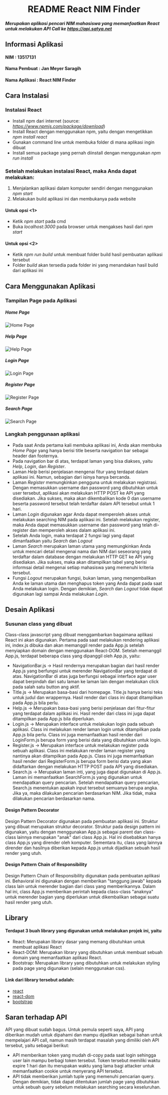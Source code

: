 <h1 align = "center">
  README React NIM Finder
</h1>

##### Merupakan aplikasi pencari NIM mahasiswa yang memanfaatkan React untuk melakukan API Call ke _https://api.satya.net_

## Informasi Aplikasi

#### NIM : 13517131

#### Nama Pembuat : Jan Meyer Saragih

#### Nama Aplikasi : React NIM Finder

## Cara Instalasi

### Instalasi React

- Install npm dari internet (source: _https://www.npmjs.com/package/download_)
- Install React dengan menggunakan npm, yaitu dengan mengetikkan _npm install react_
- Gunakan command line untuk membuka folder di mana aplikasi ingin dibuat
- Install semua package yang pernah diinstall dengan menggunakan _npm run install_

### Setelah melakukan instalasi React, maka Anda dapat melakukan:

1. Menjalankan aplikasi dalam komputer sendiri dengan menggunakan _npm start_
2. Melakukan build aplikasi ini dan membukanya pada website

#### Untuk opsi <1>

- Ketik _npm start_ pada cmd
- Buka _localhost:3000_ pada browser untuk mengakses hasil dari _npm start_

#### Untuk opsi <2>

- Ketik _npm run build_ untuk membuat folder build hasil pembuatan aplikasi tersebut
- Folder _build_ akan tersedia pada folder ini yang menandakan hasil build dari aplikasi ini

## Cara Menggunakan Aplikasi

### Tampilan Page pada Aplikasi

##### Home Page

![Home Page](screenshots/ss_main.png)<br/>

##### Help Page

![Help Page](screenshots/ss_help.png)<br/>

##### Login Page

![Login Page](screenshots/ss_login.png)<br/>

##### Register Page

![Register Page](screenshots/ss_register.png)<br/>

##### Search Page

![Search Page](screenshots/ss_search.png)<br/>

### Langkah penggunaan aplikasi

- Pada saat Anda pertama kali membuka aplikasi ini, Anda akan membuka _Home Page_ yang hanya berisi title beserta navigation bar sebagai header dan footernya.
- Pada navigation bar di atas, terdapat laman yang bisa diakses, yaitu _Help_, _Login_, dan _Register_.
- Laman _Help_ berisi penjelasan mengenai fitur yang terdapat dalam aplikasi ini. Namun, sebagian dari isinya hanya bercanda.
- Laman _Register_ memungkinkan pengguna untuk melakukan registrasi. Dengan memasukkan username dan password yang dibutuhkan untuk user tersebut, aplikasi akan melakukan HTTP POST ke API yang disediakan. Jika sukses, maka akan dikembalikan kode 0 dan username beserta password tersebut telah terdaftar dalam API tersebut untuk 1 hari.
- Laman _Login_ digunakan agar Anda dapat memperoleh akses untuk melakukan searching NIM pada aplikasi ini. Setelah melakukan register, maka Anda dapat memasukkan username dan password yang telah di-register dan memperoleh akses dalam aplikasi ini.
- Setelah Anda login, maka terdapat 2 fungsi lagi yang dapat dimanfaatkan yaitu _Search_ dan _Logout_
- Laman _Search_ merupakan laman utama yang memungkinkan Anda untuk mencari detail mengenai nama dan NIM dari seseorang yang terdaftar dalam database dengan melakukan HTTP GET ke API yang disediakan. Jika sukses, maka akan ditampilkan tabel yang berisi informsai detail mengenai setiap mahasiswa yang memenuhi kriteria tersebut.
- Fungsi _Logout_ merupakan fungsi, bukan laman, yang mengembalikan Anda ke laman utama dan menghapus token yang Anda dapat pada saat Anda melakukan login. Dengan demikian, _Search_ dan _Logout_ tidak dapat digunakan lagi sampai Anda melakukan _Login_.

## Desain Aplikasi

### Susunan class yang dibuat

Class-class javascript yang dibuat menggambarkan bagaimana aplikasi React ini akan digunakan. Pertama pada saat melakukan rendering aplikasi ini, index.js dibuka dan akan memanggil render pada App.js setelah menyiapkan domain dengan menggunakan React-DOM. Setelah memanggil App.js, terdapat beberapa class yang dipanggil oleh App.js, yaitu:

- NavigationBar.js -> Hasil rendernya merupakan bagian dari hasil render App.js yang berfungsi untuk merender NavigationBar yang terdapat di atas. NavigationBar di atas juga berfungsi sebagai interface agar user dapat berpindah dari satu laman ke laman lain dengan melakukan click pada salah satu button ang aktif.
- Title.js -> Merupakan basa-basi dari homepage. Title.js hanya berisi teks untuk judul dan wrappernya. Hasil render dari class ini dapat ditampilkan pada App.js bila perlu.
- Help.js -> Merupakan basa-basi yang berisi penjelasan dari fitur-fitur yang terdapat dalam aplikasi ini. Hasil render dari class ini juga dapat ditampilkan pada App.js bila diperlukan.
- Login.js -> Merupakan interface untuk melakukan login pada sebuah aplikasi. Class ini melakukan render laman login untuk ditampilkan pada App.js bila perlu. Class ini juga memanfaatkan hasil render dari LoginForm.js berupa form yang berisi data yang dibutuhkan untuk login.
- Register.js -> Merupakan interface untuk melakukan register pada sebuah aplikasi. Class ini melakukan render laman register yang nantinya akan ditampilkan pada App.js. Class ini juga memanfaatkan hasil render dari RegisterForm.js berupa form berisi data yang akan didaftarkan dengan melakukan HTTP POST pada API yang disediakan.
- Search.js -> Merupakan laman inti, yang juga dapat digunakan di App.js. Laman ini memanfaatkan SearchForm.js yang digunakan untuk mendapatkan query pencarian. Setelah mendapatkan query pencarian, Search.js menentukan apakah input tersebut semuanya berupa angka. Jika ya, maka dilakukan pencarian berdasarkan NIM. Jika tidak, maka dilakukan pencarian berdasarkan nama.

#### Design Pattern Decorator

Design Pattern Decorator digunakan pada pembuatan aplikasi ini. Struktur yang dibuat merupakan struktur decorator. Struktur pada design pattern ini digunakan, yaitu dengan menggunakan App.js sebagai parent dan class-class lainnya merupakan "anak" dari class App.js. Hal ini disebabkan hanya class App.js yang dirender oleh komputer. Sementara itu, class yang lainnya dirender dan hasilnya diberikan kepada App.js untuk dijadikan sebuah hasil render yang utuh.

#### Design Pattern Chain of Responsibility

Design Pattern Chain of Responsibility digunakan pada pembuatan aplikasi ini. Behavioral ini digunakan dengan memberikan "tanggung jawab" kepada class lain untuk merender bagian dari class yang memberikannya. Dalam hal ini, class App.js memberikan perintah kepada class-class "anaknya" untuk merender bagian yang diperlukan untuk dikembalikan sebagai suatu hasil render yang utuh.<br/>

## Library

#### Terdapat 3 buah library yang digunakan untuk melakukan projek ini, yaitu

- React: Merupakan library dasar yang memang dibutuhkan untuk membuat aplikasi React
- React-DOM: Merupakan library yang dibutuhkan untuk membuat sebuah domain yang memanfaatkan aplikasi React.
- Bootstrap: Merupakan library yang dibutuhkan untuk melakukan styling pada page yang digunakan (selain menggunakan css).

#### Link dari library tersebut adalah:

- [react](https://www.npmjs.com/package/react)
- [react-dom](https://www.npmjs.com/package/react-dom)
- [bootstrap](https://www.npmjs.com/package/bootstrap)

## Saran terhadap API

API yang dibuat sudah bagus. Untuk pemula seperti saya, API yang diberikan mudah untuk dipahami dan mampu dijadikan sebagai bahan untuk mempelajari API call, namun masih terdapat masalah yang dimiliki oleh API tersebut, yaitu sebagai berikut:

- API memberikan token yang mudah di-copy pada saat login sehingga user lain mampu berbagi token tersebut. Token tersebut memiliki waktu expire 1 hari dan itu merupakan waktu yang lama bagi attacker untuk memanfaatkan cookie untuk menyerang API tersebut.
- API tidak memberikan jumlah tuple yang memenuhi pencarian query. Dengan demikian, tidak dapat ditentukan jumlah page yang dibutuhkan untuk sebuah query sebelum melakukan searching secara keseluruhan.
